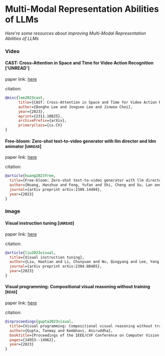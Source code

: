 # Multi-Modal Representation Abilities of LLMs
*Here're some resources about improving Multi-Modal Representation Abilities of LLMs*


### Video

#### CAST: Cross-Attention in Space and Time for Video Action Recognition ['UNREAD']

paper link: [here](https://arxiv.org/pdf/2311.18825.pdf)

citation: 
```bibtex
@misc{lee2023cast,
      title={CAST: Cross-Attention in Space and Time for Video Action Recognition}, 
      author={Dongho Lee and Jongseo Lee and Jinwoo Choi},
      year={2023},
      eprint={2311.18825},
      archivePrefix={arXiv},
      primaryClass={cs.CV}
}
```

#### Free-bloom: Zero-shot text-to-video generator with llm director and ldm animator [`UNREAD`]

paper link: [here](https://arxiv.org/pdf/2309.14494)

citation: 
```bibtex
@article{huang2023free,
  title={Free-bloom: Zero-shot text-to-video generator with llm director and ldm animator},
  author={Huang, Hanzhuo and Feng, Yufan and Shi, Cheng and Xu, Lan and Yu, Jingyi and Yang, Sibei},
  journal={arXiv preprint arXiv:2309.14494},
  year={2023}
}
```
    


### Image

#### Visual instruction tuning [`UNREAD`]

paper link: [here](https://arxiv.org/pdf/2304.08485)

citation: 
```bibtex
@article{liu2023visual,
  title={Visual instruction tuning},
  author={Liu, Haotian and Li, Chunyuan and Wu, Qingyang and Lee, Yong Jae},
  journal={arXiv preprint arXiv:2304.08485},
  year={2023}
}
```
    

#### Visual programming: Compositional visual reasoning without training [`READ`]

paper link: [here](https://openaccess.thecvf.com/content/CVPR2023/papers/Gupta_Visual_Programming_Compositional_Visual_Reasoning_Without_Training_CVPR_2023_paper.pdf)

citation: 
```bibtex
@inproceedings{gupta2023visual,
  title={Visual programming: Compositional visual reasoning without training},
  author={Gupta, Tanmay and Kembhavi, Aniruddha},
  booktitle={Proceedings of the IEEE/CVF Conference on Computer Vision and Pattern Recognition},
  pages={14953--14962},
  year={2023}
}
```